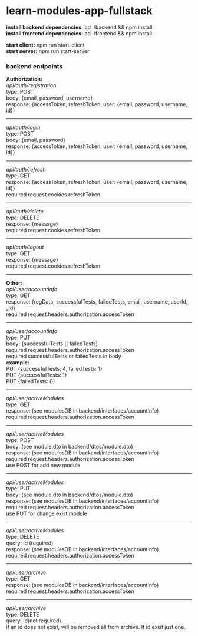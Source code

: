 # learn-modules-app-fullstack
<strong>install backend dependencies:</strong> cd ./backend && npm install <br />
<strong>install frontend dependencies:</strong> cd ./frontend && npm install <br />

<strong>start client:</strong> npm run start-client <br />
<strong>start server:</strong> npm run start-server <br />


<h3>backend endpoints</h3>

<strong>Authorization:</strong><br />
<i>api/auth/registration</i><br />
type: POST<br />
body: {email, password, username}<br />
response: {accessToken, refreshToken, user: {email, password, username, id}}<br />
<hr />
<i>api/auth/login</i><br />
type: POST<br />
body: {email, password}<br />
response: {accessToken, refreshToken, user: {email, password, username, id}}<br />
<hr />
<i>api/auth/refresh</i><br />
type: GET<br />
response: {accessToken, refreshToken, user: {email, password, username, id}}<br />
required request.cookies.refreshToken<br />
<hr />
<i>api/auth/delete</i><br />
type: DELETE<br />
response: {message}<br />
required request.cookies.refreshToken<br />
<hr />
<i>api/auth/logout</i><br />
type: GET<br />
response: {message}<br />
required request.cookies.refreshToken<br />
<hr />
<strong>Other:</strong><br />
<i>api/user/accountInfo</i><br />
type: GET<br />
response: {regData, successfulTests, failedTests, email, username, userId, _id}<br />
required request.headers.authorization.accessToken
<hr />
<i>api/user/accountInfo</i><br />
type: PUT<br />
body: {successfulTests || failedTests}<br />
required request.headers.authorization.accessToken<br />
required successfulTests or failedTests in body<br />
<strong>example:</strong><br />
PUT {successfulTests: 4, failedTests: 1}<br />
PUT {successfulTests: 1}<br />
PUT {failedTests: 0}<br />
<hr />
<i>api/user/activeModules</i><br />
type: GET<br />
response: (see modulesDB in backend/interfaces/accountInfo)<br />
required request.headers.authorization.accessToken<br />
<hr />
<i>api/user/activeModules</i><br />
type: POST<br />
body: (see module.dto in backend/dtos/module.dto)<br />
response: (see modulesDB in backend/interfaces/accountInfo)<br />
required request.headers.authorization.accessToken<br />
use POST for add new module
<hr />
<i>api/user/activeModules</i><br />
type: PUT<br />
body: (see module.dto in backend/dtos/module.dto)<br />
response: (see modulesDB in backend/interfaces/accountInfo)<br />
required request.headers.authorization.accessToken<br />
use PUT for change exist module<br />
<hr />
<i>api/user/activeModules</i><br />
type: DELETE<br />
query: id (required)<br />
response: (see modulesDB in backend/interfaces/accountInfo)<br />
required request.headers.authorization.accessToken<br />
<hr />
<i>api/user/archive</i><br />
type: GET<br />
response: (see modulesDB in backend/interfaces/accountInfo)<br />
required request.headers.authorization.accessToken<br />
<hr />
<i>api/user/archive</i><br />
type: DELETE<br />
query: id(not required)<br />
if an id does not exist, will be removed all from archive. If id exist just one.<br />
